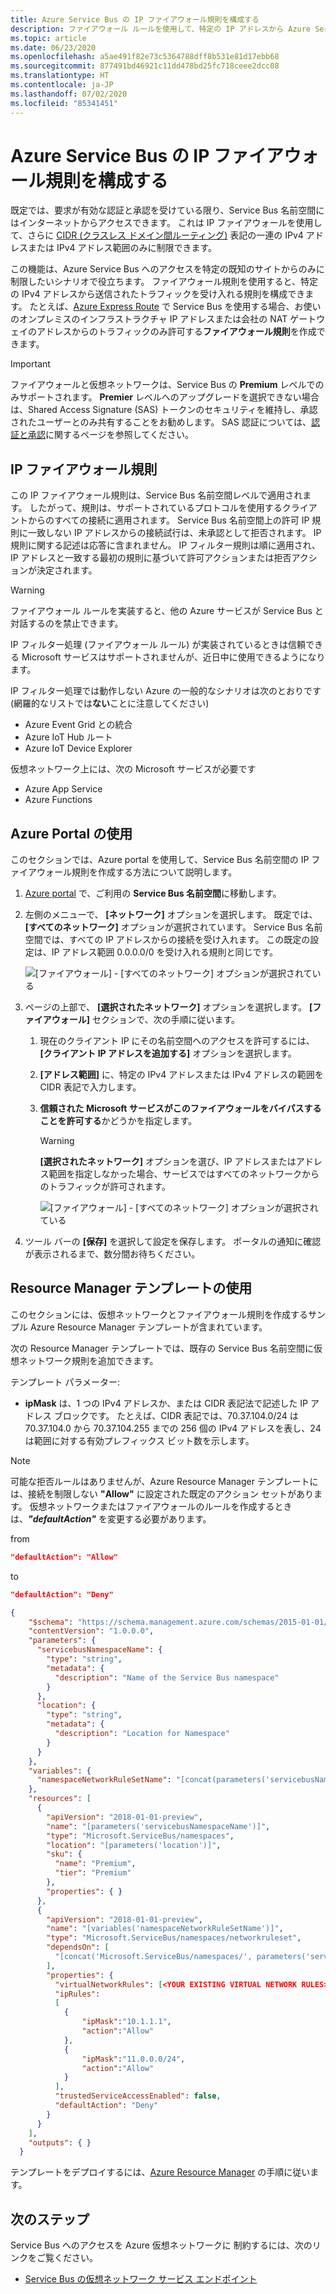 ```yaml
---
title: Azure Service Bus の IP ファイアウォール規則を構成する
description: ファイアウォール ルールを使用して、特定の IP アドレスから Azure Service Bus への接続を許可する方法です。
ms.topic: article
ms.date: 06/23/2020
ms.openlocfilehash: a5ae491f82e73c5364788dff8b531e81d17ebb68
ms.sourcegitcommit: 877491bd46921c11dd478bd25fc718ceee2dcc08
ms.translationtype: HT
ms.contentlocale: ja-JP
ms.lasthandoff: 07/02/2020
ms.locfileid: "85341451"
---
```

# <a name="configure-ip-firewall-rules-for-azure-service-bus"></a>Azure Service Bus の IP ファイアウォール規則を構成する
既定では、要求が有効な認証と承認を受けている限り、Service Bus 名前空間にはインターネットからアクセスできます。 これは IP ファイアウォールを使用して、さらに [CIDR (クラスレス ドメイン間ルーティング)](https://en.wikipedia.org/wiki/Classless_Inter-Domain_Routing) 表記の一連の IPv4 アドレスまたは IPv4 アドレス範囲のみに制限できます。

この機能は、Azure Service Bus へのアクセスを特定の既知のサイトからのみに制限したいシナリオで役立ちます。 ファイアウォール規則を使用すると、特定の IPv4 アドレスから送信されたトラフィックを受け入れる規則を構成できます。 たとえば、[Azure Express Route][express-route] で Service Bus を使用する場合、お使いのオンプレミスのインフラストラクチャ IP アドレスまたは会社の NAT ゲートウェイのアドレスからのトラフィックのみ許可する**ファイアウォール規則**を作成できます。 

> [!IMPORTANT]
> ファイアウォールと仮想ネットワークは、Service Bus の **Premium** レベルでのみサポートされます。 **Premier** レベルへのアップグレードを選択できない場合は、Shared Access Signature (SAS) トークンのセキュリティを維持し、承認されたユーザーとのみ共有することをお勧めします。 SAS 認証については、[認証と承認](service-bus-authentication-and-authorization.md#shared-access-signature)に関するページを参照してください。

## <a name="ip-firewall-rules"></a>IP ファイアウォール規則
この IP ファイアウォール規則は、Service Bus 名前空間レベルで適用されます。 したがって、規則は、サポートされているプロトコルを使用するクライアントからのすべての接続に適用されます。 Service Bus 名前空間上の許可 IP 規則に一致しない IP アドレスからの接続試行は、未承認として拒否されます。 IP 規則に関する記述は応答に含まれません。 IP フィルター規則は順に適用され、IP アドレスと一致する最初の規則に基づいて許可アクションまたは拒否アクションが決定されます。

>[!WARNING]
> ファイアウォール ルールを実装すると、他の Azure サービスが Service Bus と対話するのを禁止できます。
>
> IP フィルター処理 (ファイアウォール ルール) が実装されているときは信頼できる Microsoft サービスはサポートされませんが、近日中に使用できるようになります。
>
> IP フィルター処理では動作しない Azure の一般的なシナリオは次のとおりです (網羅的なリストでは**ない**ことに注意してください)
> - Azure Event Grid との統合
> - Azure IoT Hub ルート
> - Azure IoT Device Explorer
>
> 仮想ネットワーク上には、次の Microsoft サービスが必要です
> - Azure App Service
> - Azure Functions

## <a name="use-azure-portal"></a>Azure Portal の使用
このセクションでは、Azure portal を使用して、Service Bus 名前空間の IP ファイアウォール規則を作成する方法について説明します。 

1. [Azure portal](https://portal.azure.com) で、ご利用の **Service Bus 名前空間**に移動します。
2. 左側のメニューで、 **[ネットワーク]** オプションを選択します。 既定では、 **[すべてのネットワーク]** オプションが選択されています。 Service Bus 名前空間では、すべての IP アドレスからの接続を受け入れます。 この既定の設定は、IP アドレス範囲 0.0.0.0/0 を受け入れる規則と同じです。 

    ![[ファイアウォール] - [すべてのネットワーク] オプションが選択されている](./media/service-bus-ip-filtering/firewall-all-networks-selected.png)
1. ページの上部で、 **[選択されたネットワーク]** オプションを選択します。 **[ファイアウォール]** セクションで、次の手順に従います。
    1. 現在のクライアント IP にその名前空間へのアクセスを許可するには、 **[クライアント IP アドレスを追加する]** オプションを選択します。 
    2. **[アドレス範囲]** に、特定の IPv4 アドレスまたは IPv4 アドレスの範囲を CIDR 表記で入力します。 
    3. **信頼された Microsoft サービスがこのファイアウォールをバイパスすることを許可する**かどうかを指定します。 

        > [!WARNING]
        > **[選択されたネットワーク]** オプションを選び、IP アドレスまたはアドレス範囲を指定しなかった場合、サービスではすべてのネットワークからのトラフィックが許可されます。 

        ![[ファイアウォール] - [すべてのネットワーク] オプションが選択されている](./media/service-bus-ip-filtering/firewall-selected-networks-trusted-access-disabled.png)
3. ツール バーの **[保存]** を選択して設定を保存します。 ポータルの通知に確認が表示されるまで、数分間お待ちください。

## <a name="use-resource-manager-template"></a>Resource Manager テンプレートの使用
このセクションには、仮想ネットワークとファイアウォール規則を作成するサンプル Azure Resource Manager テンプレートが含まれています。


次の Resource Manager テンプレートでは、既存の Service Bus 名前空間に仮想ネットワーク規則を追加できます。

テンプレート パラメーター:

- **ipMask** は、1 つの IPv4 アドレスか、または CIDR 表記法で記述した IP アドレス ブロックです。 たとえば、CIDR 表記では、70.37.104.0/24 は 70.37.104.0 から 70.37.104.255 までの 256 個の IPv4 アドレスを表し、24 は範囲に対する有効プレフィックス ビット数を示します。

> [!NOTE]
> 可能な拒否ルールはありませんが、Azure Resource Manager テンプレートには、接続を制限しない **"Allow"** に設定された既定のアクション セットがあります。
> 仮想ネットワークまたはファイアウォールのルールを作成するときは、***"defaultAction"*** を変更する必要があります。
> 
> from
> ```json
> "defaultAction": "Allow"
> ```
> to
> ```json
> "defaultAction": "Deny"
> ```
>

```json
{
    "$schema": "https://schema.management.azure.com/schemas/2015-01-01/deploymentTemplate.json#",
    "contentVersion": "1.0.0.0",
    "parameters": {
      "servicebusNamespaceName": {
        "type": "string",
        "metadata": {
          "description": "Name of the Service Bus namespace"
        }
      },
      "location": {
        "type": "string",
        "metadata": {
          "description": "Location for Namespace"
        }
      }
    },
    "variables": {
      "namespaceNetworkRuleSetName": "[concat(parameters('servicebusNamespaceName'), concat('/', 'default'))]",
    },
    "resources": [
      {
        "apiVersion": "2018-01-01-preview",
        "name": "[parameters('servicebusNamespaceName')]",
        "type": "Microsoft.ServiceBus/namespaces",
        "location": "[parameters('location')]",
        "sku": {
          "name": "Premium",
          "tier": "Premium"
        },
        "properties": { }
      },
      {
        "apiVersion": "2018-01-01-preview",
        "name": "[variables('namespaceNetworkRuleSetName')]",
        "type": "Microsoft.ServiceBus/namespaces/networkruleset",
        "dependsOn": [
          "[concat('Microsoft.ServiceBus/namespaces/', parameters('servicebusNamespaceName'))]"
        ],
        "properties": {
          "virtualNetworkRules": [<YOUR EXISTING VIRTUAL NETWORK RULES>],
          "ipRules": 
          [
            {
                "ipMask":"10.1.1.1",
                "action":"Allow"
            },
            {
                "ipMask":"11.0.0.0/24",
                "action":"Allow"
            }
          ],
          "trustedServiceAccessEnabled": false,          
          "defaultAction": "Deny"
        }
      }
    ],
    "outputs": { }
  }
```

テンプレートをデプロイするには、[Azure Resource Manager][lnk-deploy] の手順に従います。

## <a name="next-steps"></a>次のステップ

Service Bus へのアクセスを Azure 仮想ネットワークに 制約するには、次のリンクをご覧ください。

- [Service Bus の仮想ネットワーク サービス エンドポイント][lnk-vnet]

<!-- Links -->

[lnk-deploy]: ../azure-resource-manager/templates/deploy-powershell.md
[lnk-vnet]: service-bus-service-endpoints.md
[express-route]:  /azure/expressroute/expressroute-faqs#supported-services
